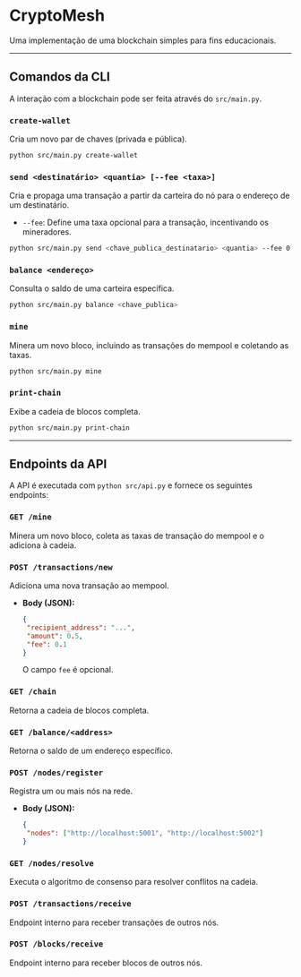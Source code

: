 # CryptoMesh

Uma implementação de uma blockchain simples para fins educacionais.

---

## Comandos da CLI

A interação com a blockchain pode ser feita através do `src/main.py`.

### `create-wallet`

Cria um novo par de chaves (privada e pública).

```bash
python src/main.py create-wallet
```

### `send <destinatário> <quantia> [--fee <taxa>]`

Cria e propaga uma transação a partir da carteira do nó para o endereço de um destinatário.

*   `--fee`: Define uma taxa opcional para a transação, incentivando os mineradores.

```bash
python src/main.py send <chave_publica_destinatario> <quantia> --fee 0.1
```

### `balance <endereço>`

Consulta o saldo de uma carteira específica.

```bash
python src/main.py balance <chave_publica>
```

### `mine`

Minera um novo bloco, incluindo as transações do mempool e coletando as taxas.

```bash
python src/main.py mine
```

### `print-chain`

Exibe a cadeia de blocos completa.

```bash
python src/main.py print-chain
```

---

## Endpoints da API

A API é executada com `python src/api.py` e fornece os seguintes endpoints:

### `GET /mine`

Minera um novo bloco, coleta as taxas de transação do mempool e o adiciona à cadeia.

### `POST /transactions/new`

Adiciona uma nova transação ao mempool.

*   **Body (JSON):**
    ```json
    {
     "recipient_address": "...",
     "amount": 0.5,
     "fee": 0.1
    }
    ```
    O campo `fee` é opcional.

### `GET /chain`

Retorna a cadeia de blocos completa.

### `GET /balance/<address>`

Retorna o saldo de um endereço específico.

### `POST /nodes/register`

Registra um ou mais nós na rede.

*   **Body (JSON):**
    ```json
    {
     "nodes": ["http://localhost:5001", "http://localhost:5002"]
    }
    ```

### `GET /nodes/resolve`

Executa o algoritmo de consenso para resolver conflitos na cadeia.

### `POST /transactions/receive`

Endpoint interno para receber transações de outros nós.

### `POST /blocks/receive`

Endpoint interno para receber blocos de outros nós.